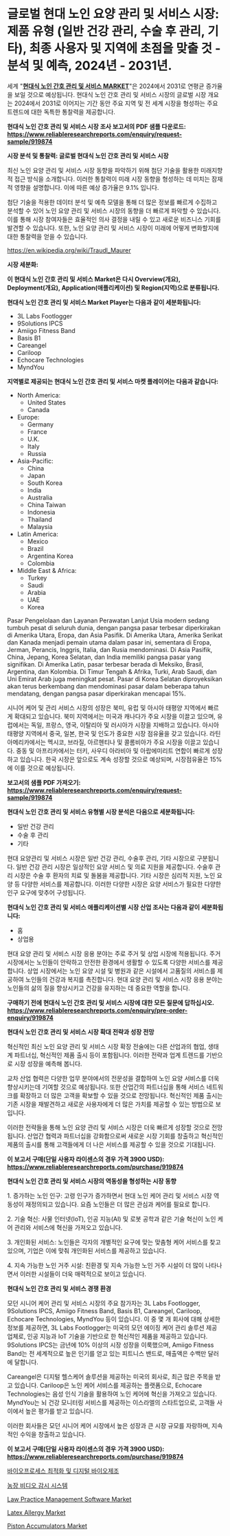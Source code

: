 <p><h1>글로벌 현대 노인 요양 관리 및 서비스 시장: 제품 유형 (일반 건강 관리, 수술 후 관리, 기타), 최종 사용자 및 지역에 초점을 맞출 것 - 분석 및 예측, 2024년 - 2031년.</h1></p><p>세계 "<strong><a href="https://www.reliableresearchreports.com/modern-aged-care-management-and-services-r919874">현대식 노인 간호 관리 및 서비스 MARKET</a></strong>"은 2024에서 2031로 연평균 증가율을 보일 것으로 예상됩니다. 현대식 노인 간호 관리 및 서비스 시장의 글로벌 시장 개요는 2024에서 2031로 이어지는 기간 동안 주요 지역 및 전 세계 시장을 형성하는 주요 트렌드에 대한 독특한 통찰력을 제공합니다.</p>
<p><strong>현대식 노인 간호 관리 및 서비스 시장 조사 보고서의 PDF 샘플 다운로드: <a href="https://www.reliableresearchreports.com/enquiry/request-sample/919874">https://www.reliableresearchreports.com/enquiry/request-sample/919874</a></strong></p>
<p><strong>시장 분석 및 통찰력: 글로벌 현대식 노인 간호 관리 및 서비스 시장</strong></p>
<p><p>최신 노인 요양 관리 및 서비스 시장 동향을 파악하기 위해 첨단 기술을 활용한 미래지향적 접근 방식을 소개합니다. 이러한 통찰력이 미래 시장 동향을 형성하는 데 미치는 잠재적 영향을 설명합니다. 이에 따른 예상 증가율은 9.1% 입니다.</p><p>첨단 기술을 적용한 데이터 분석 및 예측 모델을 통해 더 많은 정보를 빠르게 수집하고 분석할 수 있어 노인 요양 관리 및 서비스 시장의 동향을 더 빠르게 파악할 수 있습니다. 이를 통해 시장 참여자들은 효율적인 의사 결정을 내릴 수 있고 새로운 비즈니스 기회를 발견할 수 있습니다. 또한, 노인 요양 관리 및 서비스 시장이 미래에 어떻게 변화할지에 대한 통찰력을 얻을 수 있습니다.</p></p>
<p><a href="%7CAUTHORITHY_DOMAIN_URL%7C">https://en.wikipedia.org/wiki/Traudl_Maurer</a></p>
<p><strong>시장 세분화:</strong></p>
<p><strong>이 현대식 노인 간호 관리 및 서비스 Market은 다시 Overview(개요), Deployment(개요), Application(애플리케이션) 및 Region(지역)으로 분류됩니다.</strong></p>
<p><strong>현대식 노인 간호 관리 및 서비스 Market Player는 다음과 같이 세분화됩니다:</strong></p>
<p><ul><li>3L Labs Footlogger</li><li>9Solutions IPCS</li><li>Amiigo Fitness Band</li><li>Basis B1</li><li>Careangel</li><li>Cariloop</li><li>Echocare Technologies</li><li>MyndYou</li></ul></p>
<p><strong>지역별로 제공되는 현대식 노인 간호 관리 및 서비스 마켓 플레이어는 다음과 같습니다:</strong></p>
<p><ul>
    <li>
        North America:
        <ul>
            <li>United States</li>
            <li>Canada</li>
        </ul>
    </li>
    <li>
        Europe:
        <ul>
            <li>Germany</li>
            <li>France</li>
            <li>U.K.</li>
            <li>Italy</li>
            <li>Russia</li>
        </ul>
    </li>
    <li>
        Asia-Pacific:
        <ul>
            <li>China</li>
            <li>Japan</li>
            <li>South Korea</li>
            <li>India</li>
            <li>Australia</li>
            <li>China Taiwan</li>
            <li>Indonesia</li>
            <li>Thailand</li>
            <li>Malaysia</li>
        </ul>
    </li>
    <li>
        Latin America:
        <ul>
            <li>Mexico</li>
            <li>Brazil</li>
            <li>Argentina Korea</li>
            <li>Colombia</li>
        </ul>
    </li>
    <li>
        Middle East & Africa:
        <ul>
            <li>Turkey</li>
            <li>Saudi</li>
            <li>Arabia</li>
            <li>UAE</li>
            <li>Korea</li>
        </ul>
    </li>
    </ul></p>
<p><p>Pasar Pengelolaan dan Layanan Perawatan Lanjut Usia modern sedang tumbuh pesat di seluruh dunia, dengan pangsa pasar terbesar diperkirakan di Amerika Utara, Eropa, dan Asia Pasifik. Di Amerika Utara, Amerika Serikat dan Kanada menjadi pemain utama dalam pasar ini, sementara di Eropa, Jerman, Perancis, Inggris, Italia, dan Rusia mendominasi. Di Asia Pasifik, China, Jepang, Korea Selatan, dan India memiliki pangsa pasar yang signifikan. Di Amerika Latin, pasar terbesar berada di Meksiko, Brasil, Argentina, dan Kolombia. Di Timur Tengah & Afrika, Turki, Arab Saudi, dan Uni Emirat Arab juga meningkat pesat. Pasar di Korea Selatan diproyeksikan akan terus berkembang dan mendominasi pasar dalam beberapa tahun mendatang, dengan pangsa pasar diperkirakan mencapai 15%.</p><p>시니어 케어 및 관리 서비스 시장의 성장은 북미, 유럽 및 아시아 태평양 지역에서 빠르게 확대되고 있습니다. 북미 지역에서는 미국과 캐나다가 주요 시장을 이끌고 있으며, 유럽에서는 독일, 프랑스, 영국, 이탈리아 및 러시아가 시장을 지배하고 있습니다. 아시아 태평양 지역에서 중국, 일본, 한국 및 인도가 중요한 시장 점유율을 갖고 있습니다. 라틴 아메리카에서는 멕시코, 브라질, 아르헨티나 및 콜롬비아가 주요 시장을 이끌고 있습니다. 중동 및 아프리카에서는 터키, 사우디 아라비아 및 아랍에미리트 연합이 빠르게 성장하고 있습니다. 한국 시장은 앞으로도 계속 성장할 것으로 예상되며, 시장점유율은 15%에 이를 것으로 예상됩니다.</p></p>
<p><strong>보고서의 샘플 PDF 가져오기: <a href="https://www.reliableresearchreports.com/enquiry/request-sample/919874">https://www.reliableresearchreports.com/enquiry/request-sample/919874</a></strong></p>
<p><strong>현대식 노인 간호 관리 및 서비스 유형별 시장 분석은 다음으로 세분화됩니다:</strong></p>
<p><ul><li>일반 건강 관리</li><li>수술 후 관리</li><li>기타</li></ul></p>
<p><p>현대 요양관리 및 서비스 시장은 일반 건강 관리, 수술후 관리, 기타 시장으로 구분됩니다. 일반 건강 관리 시장은 일상적인 요양 서비스 및 의료 지원을 제공합니다. 수술후 관리 시장은 수술 후 환자의 치료 및 돌봄을 제공합니다. 기타 시장은 심리적 지원, 노인 요양 등 다양한 서비스를 제공합니다. 이러한 다양한 시장은 요양 서비스가 필요한 다양한 인구 요구에 맞추어 구성됩니다.</p></p>
<p><strong>현대식 노인 간호 관리 및 서비스 애플리케이션별 시장 산업 조사는 다음과 같이 세분화됩니다:</strong></p>
<p><ul><li>홈</li><li>상업용</li></ul></p>
<p><p>현대 요양 관리 및 서비스 시장 응용 분야는 주로 주거 및 상업 시장에 적용됩니다. 주거 시장에서는 노인들이 안락하고 안전한 환경에서 생활할 수 있도록 다양한 서비스를 제공합니다. 상업 시장에서는 노인 요양 시설 및 병원과 같은 시설에서 고품질의 서비스를 제공하여 노인들의 건강과 복지를 촉진합니다. 현대 요양 관리 및 서비스 시장 응용 분야는 노인들의 삶의 질을 향상시키고 건강을 유지하는 데 중요한 역할을 합니다.</p></p>
<p><strong>구매하기 전에 현대식 노인 간호 관리 및 서비스 시장에 대한 모든 질문에 답하십시오. <a href="https://www.reliableresearchreports.com/enquiry/pre-order-enquiry/919874">https://www.reliableresearchreports.com/enquiry/pre-order-enquiry/919874</a></strong></p>
<p><strong>현대식 노인 간호 관리 및 서비스 시장 확대 전략과 성장 전망</strong></p>
<p><p>혁신적인 최신 노인 요양 관리 및 서비스 시장 확장 전술에는 다른 산업과의 협업, 생태계 파트너십, 혁신적인 제품 출시 등이 포함됩니다. 이러한 전략과 업계 트렌드를 기반으로 시장 성장을 예측해 봅니다. </p><p>교차 산업 협력은 다양한 업무 분야에서의 전문성을 결합하여 노인 요양 서비스를 더욱 향상시키는데 기여할 것으로 예상됩니다. 또한 산업간의 파트너십을 통해 서비스 네트워크를 확장하고 더 많은 고객을 확보할 수 있을 것으로 전망됩니다. 혁신적인 제품 출시는 기존 시장을 재발견하고 새로운 사용자에게 더 많은 가치를 제공할 수 있는 방법으로 보입니다.</p><p>이러한 전략들을 통해 노인 요양 관리 및 서비스 시장은 더욱 빠르게 성장할 것으로 전망됩니다. 산업간 협력과 파트너십을 강화함으로써 새로운 시장 기회를 창출하고 혁신적인 제품의 출시를 통해 고객들에게 더 나은 서비스를 제공할 수 있을 것으로 기대됩니다.</p></p>
<p><strong>이 보고서 구매(단일 사용자 라이센스의 경우 가격 3900 USD): <a href="https://www.reliableresearchreports.com/purchase/919874">https://www.reliableresearchreports.com/purchase/919874</a></strong></p>
<p><strong>현대식 노인 간호 관리 및 서비스 시장의 역동성을 형성하는 시장 동향</strong></p>
<p><p>1. 증가하는 노인 인구: 고령 인구가 증가하면서 현대 노인 케어 관리 및 서비스 시장 역동성이 재정의되고 있습니다. 요즘 노인들은 더 많은 관심과 케어를 필요로 합니다.</p><p>2. 기술 혁신: 사물 인터넷(IoT), 인공 지능(AI) 및 로봇 공학과 같은 기술 혁신이 노인 케어 관리와 서비스에 혁신을 가져오고 있습니다.</p><p>3. 개인화된 서비스: 노인들은 각자의 개별적인 요구에 맞는 맞춤형 케어 서비스를 찾고 있으며, 기업은 이에 맞춰 개인화된 서비스를 제공하고 있습니다.</p><p>4. 지속 가능한 노인 거주 시설: 친환경 및 지속 가능한 노인 거주 시설이 더 많이 나타나면서 이러한 시설들이 더욱 매력적으로 보이고 있습니다.</p></p>
<p><strong>현대식 노인 간호 관리 및 서비스 경쟁 환경</strong></p>
<p><p>모던 시니어 케어 관리 및 서비스 시장의 주요 참가자는 3L Labs Footlogger, 9Solutions IPCS, Amiigo Fitness Band, Basis B1, Careangel, Cariloop, Echocare Technologies, MyndYou 등이 있습니다. 이 중 몇 개 회사에 대해 상세한 정보를 제공하면, 3L Labs Footlogger는 미국의 모던 에이징 케어 관리 솔루션 제공 업체로, 인공 지능과 IoT 기술을 기반으로 한 혁신적인 제품을 제공하고 있습니다. 9Solutions IPCS는 금년에 10% 이상의 시장 성장을 이룩했으며, Amiigo Fitness Band는 전 세계적으로 높은 인기를 얻고 있는 피트니스 밴드로, 매출액은 수백만 달러에 달합니다. </p><p>Careangel은 디지털 헬스케어 솔루션을 제공하는 미국의 회사로, 최근 많은 주목을 받고 있습니다. Cariloop은 노인 케어 서비스를 제공하는 플랫폼으로, Echocare Technologies는 음성 인식 기술을 활용하여 노인 케어에 혁신을 가져오고 있습니다. MyndYou는 뇌 건강 모니터링 서비스를 제공하는 이스라엘의 스타트업으로, 고객들 사이에서 높은 평가를 받고 있습니다.</p><p>이러한 회사들은 모던 시니어 케어 시장에서 높은 성장과 큰 시장 규모를 자랑하며, 지속적인 수익을 창출하고 있습니다.</p></p>
<p><strong>이 보고서 구매(단일 사용자 라이센스의 경우 가격 3900 USD): <a href="https://www.reliableresearchreports.com/purchase/919874">https://www.reliableresearchreports.com/purchase/919874</a></strong></p>
<p><p><a href="https://github.com/shampaakter36/Market-Research-Report-List-2/blob/main/640825481783.md">바이오프로세스 최적화 및 디지털 바이오제조</a></p><p><a href="https://github.com/Nicolasrown5/Market-Research-Report-List-2/blob/main/416214081782.md">농장 비디오 감시 시스템</a></p><p><a href="https://github.com/sifatuddin25/Market-Research-Report-List-2/blob/main/law-practice-management-software-market.md">Law Practice Management Software Market</a></p><p><a href="https://github.com/wrwgzwbr35/Market-Research-Report-List-2/blob/main/latex-allergy-market.md">Latex Allergy Market</a></p><p><a href="https://medium.com/@lottierunte1948/piston-accumulators-market-outlook-complete-industry-analysis-2024-to-2031-00fe7626cb08">Piston Accumulators Market</a></p></p>